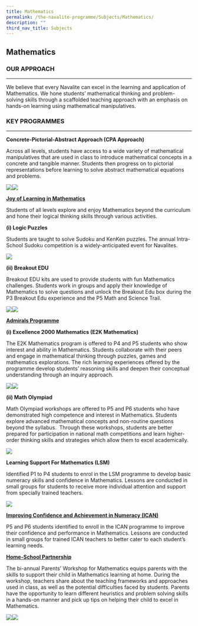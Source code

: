 ```yaml
---
title: Mathematics
permalink: /the-navalite-programme/Subjects/Mathematics/
description: ""
third_nav_title: Subjects
---
```

## Mathematics

### OUR APPROACH
----
  
We believe that every Navalite can excel in the learning and application of Mathematics. We hone students’ mathematical thinking and problem-solving skills through a scaffolded teaching approach with an emphasis on hands-on learning using mathematical manipulatives.  

### KEY PROGRAMMES
--------------

**Concrete-Pictorial-Abstract Approach (CPA Approach)**

Across all levels, students have access to a wide variety of mathematical manipulatives that are used in class to introduce mathematical concepts in a concrete and tangible manner. Students then progress on to pictorial representations before learning to solve abstract mathematical equations and problems.

![](/images/Mathematics/Mathematics%201.png)![](/images/Mathematics/Mathematics%202.png)

<u>**Joy of Learning in Mathematics**</u>

Students of all levels explore and enjoy Mathematics beyond the curriculum and hone their logical thinking skills through various activities.

**(i) Logic Puzzles**

Students are taught to solve Sudoku and KenKen puzzles. The annual Intra-School Sudoku competition is a widely-anticipated event for Navalites.

![](/images/Mathematics/Mathematics%203.png)

**(ii) Breakout EDU**

Breakout EDU kits are used to provide students with fun Mathematics challenges. Students work in groups and apply their knowledge of Mathematics to solve questions and unlock the Breakout Edu box during the P3 Breakout Edu experience and the P5 Math and Science Trail.

![](/images/Mathematics/Mathematics%204.png)![](/images/Mathematics/Mathematics%205.png)

<u>**Admirals Programme**</u>

**(i) Excellence 2000 Mathematics (E2K Mathematics)**

The E2K Mathematics program is offered to P4 and P5 students who show interest and ability in Mathematics. Students collaborate with their peers and engage in mathematical thinking through puzzles, games and mathematics explorations. The rich learning experiences offered by the programme develop students’ reasoning skills and deepen their conceptual understanding through an inquiry approach.

![](/images/Mathematics/Mathematics%206.png)![](/images/Mathematics/Mathematics%207.png)

**(ii) Math Olympiad**

Math Olympiad workshops are offered to P5 and P6 students who have demonstrated high competence and interest in Mathematics. Students explore advanced mathematical concepts and non-routine questions beyond the syllabus.  Through these workshops, students are better prepared for participation in national math competitions and learn higher-order thinking skills and strategies which allow them to excel academically.

![](/images/Mathematics/Mathematics%208.png)

**Learning Support For Mathematics (LSM)**

Identified P1 to P4 students to enrol in the LSM programme to develop basic numeracy skills and confidence in Mathematics. Lessons are conducted in small groups for students to receive more individual attention and support from specially trained teachers.

![](/images/Mathematics/Mathematics%209.png)

<u>**Improving Confidence and Achievement in Numeracy (ICAN)**</u>

P5 and P6 students identified to enroll in the ICAN programme to improve their confidence and performance in Mathematics. Lessons are conducted in small groups for trained ICAN teachers to better cater to each student’s learning needs.

<u>**Home-School Partnership**</u>

The bi-annual Parents’ Workshop for Mathematics equips parents with the skills to support their child in Mathematics learning at home. During the workshop, teachers share about the teaching frameworks and approaches used in class, as well as the potential difficulties faced by students. Parents have the opportunity to learn different heuristics and problem solving skills in a hands-on manner and pick up tips on helping their child to excel in Mathematics.

![](/images/Mathematics/Mathematics%2010.png)![](/images/Mathematics/Mathematics%2011.png)